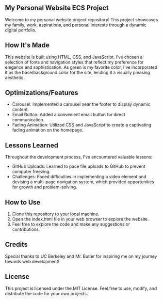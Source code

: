 
## My Personal Website ECS Project
Welcome to my personal website project repository! This project showcases my family, work, aspirations, and personal interests through a dynamic digital portfolio.

## How It's Made
This website is built using HTML, CSS, and JavaScript. I've chosen a selection of fonts and navigation styles that reflect my preference for elegance and sophistication. As green is my favorite color, I've incorporated it as the base/background color for the site, lending it a visually pleasing aesthetic.

## Optimizations/Features
- Carousel: Implemented a carousel near the footer to display dynamic content.
- Email Button: Added a convenient email button for direct communication.
- Fading Animation: Utilized CSS and JavaScript to create a captivating fading animation on the homepage.
## Lessons Learned
Throughout the development process, I've encountered valuable lessons:

- GitHub Uploads: Learned to pace file uploads to GitHub to prevent computer freezing.
- Challenges: Faced difficulties in implementing a video element and devising a multi-page navigation system, which provided opportunities for growth and problem-solving.
## How to Use
1. Clone this repository to your local machine.
2. Open the index.html file in your web browser to explore the website.
3. Feel free to explore the code and make any suggestions or contributions.
## Credits
Special thanks to UC Berkeley and Mr. Butler for inspiring me on my journey towards web development!

## License
This project is licensed under the MIT License. Feel free to use, modify, and distribute the code for your own projects.
